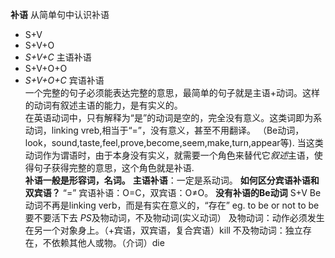 **补语**
  从简单句中认识补语
* S+V
* S+V+O
* *S+V+C* 主语补语
* S+V+O+O
* *S+V+O+C* 宾语补语  
  一个完整的句子必须能表达完整的意思，最简单的句子就是主语+动词。这样的动词有叙述主语的能力，是有实义的。  
  在英语动词中，只有解释为“是”的动词是空的，完全没有意义。这类词即为系动词，linking vreb,相当于“=”，没有意义，甚至不用翻译。
  （Be动词，look，sound,taste,feel,prove,become,seem,make,turn,appear等).
  当这类动词作为谓语时，由于本身没有实义，就需要一个角色来替代它*叙述*主语，使得句子获得完整的意思，这个角色就是补语.  
  **补语一般是形容词，名词。**
  **主语补语**：一定是系动词。
  **如何区分宾语补语和双宾语？** “=” 宾语补语：O=C，双宾语：O≠O。
  **没有补语的Be动词** S+V Be动词不再是linking verb，而是有实在意义的，“存在”
                    eg. to be or not to be 要不要活下去
  *PS*及物动词，不及物动词(实义动词）
      及物动词：动作必须发生在另一个对象身上。（+宾语，双宾语，复合宾语）kill
      不及物动词：独立存在，不依赖其他人或物。（介词）die
